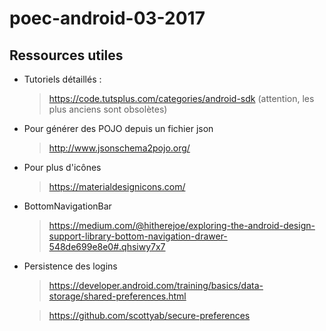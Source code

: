 # poec-android-03-2017

## Ressources utiles
* Tutoriels détaillés :
  > https://code.tutsplus.com/categories/android-sdk
(attention, les plus anciens sont obsolètes)

* Pour générer des POJO depuis un fichier json
  > http://www.jsonschema2pojo.org/

* Pour plus d'icônes
  > https://materialdesignicons.com/

* BottomNavigationBar
  > https://medium.com/@hitherejoe/exploring-the-android-design-support-library-bottom-navigation-drawer-548de699e8e0#.qhsiwy7x7

* Persistence des logins
  > https://developer.android.com/training/basics/data-storage/shared-preferences.html

  > https://github.com/scottyab/secure-preferences
